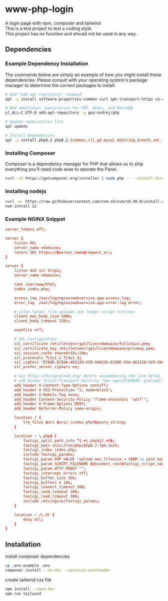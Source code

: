 # www-php-login

A login page with npm, composer and tailwind\
This is a test project to test a coding style.\
This project has no function and should not be used in any way.

## Dependencies

### Example Dependency Installation

The commands below are simply an example of how you might install these dependencies. Please consult with your
operating system's package manager to determine the correct packages to install.

```bash
# Add "add-apt-repository" command
apt -y install software-properties-common curl apt-transport-https ca-certificates gnupg

# Add additional repositories for PHP, Redis, and MariaDB
LC_ALL=C.UTF-8 add-apt-repository -y ppa:ondrej/php

# Update repositories list
apt update

# Install Dependencies
apt -y install php8.2 php8.2-{common,cli,gd,mysql,mbstring,bcmath,xml,fpm,curl,zip} nginx
```

### Installing Composer

Composer is a dependency manager for PHP that allows us to ship everything you'll need code wise to operate the Panel.

```sh
curl -sS https://getcomposer.org/installer | sudo php -- --install-dir=/usr/local/bin --filename=composer
```

### Installing nodejs

```sh
curl -o- https://raw.githubusercontent.com/nvm-sh/nvm/v0.40.0/install.sh | bash
nvm install 22
```

### Example NGINX Snippet

```conf
server_tokens off;

server {
    listen 80;
    server_name <domain>;
    return 301 https://$server_name$request_uri;
}

server {
    listen 443 ssl http2;
    server_name <domain>;

    root /var/www/html;
    index index.php;

    access_log /var/log/nginx/webservice.app-access.log;
    error_log  /var/log/nginx/webservice.app-error.log error;

    # allow larger file uploads and longer script runtimes
    client_max_body_size 100m;
    client_body_timeout 120s;

    sendfile off;

    # SSL Configuration
    ssl_certificate /etc/letsencrypt/live/<domain>/fullchain.pem;
    ssl_certificate_key /etc/letsencrypt/live/<domain>/privkey.pem;
    ssl_session_cache shared:SSL:10m;
    ssl_protocols TLSv1.2 TLSv1.3;
    ssl_ciphers "ECDHE-ECDSA-AES128-GCM-SHA256:ECDHE-RSA-AES128-GCM-SHA256:ECDHE-ECDSA-AES256-GCM-SHA384:ECDHE-RSA-AES256-GCM-SHA384:ECDHE-ECDSA-CHACHA20-POLY1305:ECDHE-RSA-CHACHA20-POLY1305:DHE-RSA-AES128-GCM-SHA256:DHE-RSA-AES256-GCM-SHA384";
    ssl_prefer_server_ciphers on;

    # See https://hstspreload.org/ before uncommenting the line below.
    # add_header Strict-Transport-Security "max-age=15768000; preload;";
    add_header X-Content-Type-Options nosniff;
    add_header X-XSS-Protection "1; mode=block";
    add_header X-Robots-Tag none;
    add_header Content-Security-Policy "frame-ancestors 'self'";
    add_header X-Frame-Options DENY;
    add_header Referrer-Policy same-origin;

    location / {
        try_files $uri $uri/ /index.php?$query_string;
    }

    location ~ \.php$ {
        fastcgi_split_path_info ^(.+\.php)(/.+)$;
        fastcgi_pass unix:/run/php/php8.2-fpm.sock;
        fastcgi_index index.php;
        include fastcgi_params;
        fastcgi_param PHP_VALUE "upload_max_filesize = 100M \n post_max_size=100M";
        fastcgi_param SCRIPT_FILENAME $document_root$fastcgi_script_name;
        fastcgi_param HTTP_PROXY "";
        fastcgi_intercept_errors off;
        fastcgi_buffer_size 16k;
        fastcgi_buffers 4 16k;
        fastcgi_connect_timeout 300;
        fastcgi_send_timeout 300;
        fastcgi_read_timeout 300;
        include /etc/nginx/fastcgi_params;
    }

    location ~ /\.ht {
        deny all;
    }
}
```

## Installation

install composer dependencies

```sh
cp .env.example .env
composer install --no-dev --optimize-autoloader
```

create tailwind css file

```sh
npm install --save-dev
npm run tailwind
```
